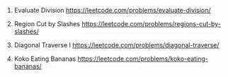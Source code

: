1. Evaluate Division
https://leetcode.com/problems/evaluate-division/

2. Region Cut by Slashes
https://leetcode.com/problems/regions-cut-by-slashes/

3. Diagonal Traverse I
https://leetcode.com/problems/diagonal-traverse/

4. Koko Eating Bananas
https://leetcode.com/problems/koko-eating-bananas/